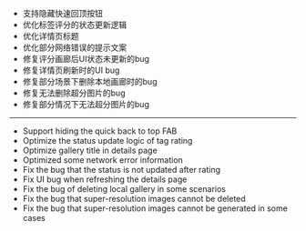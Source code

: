 - 支持隐藏快速回顶按钮
- 优化标签评分的状态更新逻辑
- 优化详情页标题
- 优化部分网络错误的提示文案
- 修复评分画廊后UI状态未更新的bug
- 修复详情页刷新时的UI bug
- 修复部分场景下删除本地画廊时的bug
- 修复无法删除超分图片的bug
- 修复部分情况下无法超分图片的bug

------------------------------------------------------------------------------------------

- Support hiding the quick back to top FAB
- Optimize the status update logic of tag rating
- Optimize gallery title in details page
- Optimized some network error information
- Fix the bug that the status is not updated after rating
- Fix UI bug when refreshing the details page
- Fix the bug of deleting local gallery in some scenarios
- Fix the bug that super-resolution images cannot be deleted
- Fix the bug that super-resolution images cannot be generated in some cases
